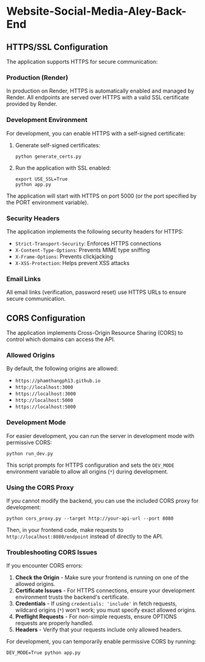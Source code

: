 # Website-Social-Media-Aley-Back-End

## HTTPS/SSL Configuration

The application supports HTTPS for secure communication:

### Production (Render)

In production on Render, HTTPS is automatically enabled and managed by Render. All endpoints are served over HTTPS with a valid SSL certificate provided by Render.

### Development Environment

For development, you can enable HTTPS with a self-signed certificate:

1. Generate self-signed certificates:
   ```
   python generate_certs.py
   ```

2. Run the application with SSL enabled:
   ```
   export USE_SSL=True
   python app.py
   ```

The application will start with HTTPS on port 5000 (or the port specified by the PORT environment variable).

### Security Headers

The application implements the following security headers for HTTPS:

- `Strict-Transport-Security`: Enforces HTTPS connections
- `X-Content-Type-Options`: Prevents MIME type sniffing
- `X-Frame-Options`: Prevents clickjacking
- `X-XSS-Protection`: Helps prevent XSS attacks

### Email Links

All email links (verification, password reset) use HTTPS URLs to ensure secure communication.

## CORS Configuration

The application implements Cross-Origin Resource Sharing (CORS) to control which domains can access the API.

### Allowed Origins

By default, the following origins are allowed:
- `https://phamthangph13.github.io`
- `http://localhost:3000`
- `https://localhost:3000`
- `http://localhost:5000`
- `https://localhost:5000`

### Development Mode

For easier development, you can run the server in development mode with permissive CORS:

```
python run_dev.py
```

This script prompts for HTTPS configuration and sets the `DEV_MODE` environment variable to allow all origins (`*`) during development.

### Using the CORS Proxy

If you cannot modify the backend, you can use the included CORS proxy for development:

```
python cors_proxy.py --target http://your-api-url --port 8080
```

Then, in your frontend code, make requests to `http://localhost:8080/endpoint` instead of directly to the API.

### Troubleshooting CORS Issues

If you encounter CORS errors:

1. **Check the Origin** - Make sure your frontend is running on one of the allowed origins.
2. **Certificate Issues** - For HTTPS connections, ensure your development environment trusts the backend's certificate.
3. **Credentials** - If using `credentials: 'include'` in fetch requests, wildcard origins (`*`) won't work; you must specify exact allowed origins.
4. **Preflight Requests** - For non-simple requests, ensure OPTIONS requests are properly handled.
5. **Headers** - Verify that your requests include only allowed headers.

For development, you can temporarily enable permissive CORS by running:

```
DEV_MODE=True python app.py
```